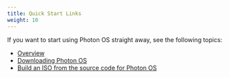 ```yaml
---
title: Quick Start Links
weight: 10
---
```



If you want to start using Photon OS straight away, see the following topics:

- [Overview](/docs/overview/)
- [Downloading Photon OS](/docs/installation-guide/downloading-photon/)
- [Build an ISO from the source code for Photon OS](/docs/installation-guide/build-iso-from-source/)